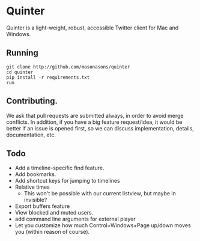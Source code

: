 # Quinter

Quinter is a light-weight, robust, accessible Twitter client for Mac and Windows.

## Running

```batch
git clone http://github.com/masonasons/quinter
cd quinter
pip install -r requirements.txt
run
```

## Contributing.

We ask that pull requests are submitted always, in order to avoid merge conflicts. In addition, if you have a big feature request/idea, it would be better if an issue is opened first, so we can discuss implementation, details, documentation, etc.

## Todo

* Add a timeline-specific find feature.
* Add bookmarks.
* Add shortcut keys for jumping to timelines
* Relative times
	* This won't be possible with our current listview, but maybe in invisible?
* Export buffers feature
* View blocked and muted users.
* add command line arguments for external player
* Let you customize how much Control+Windows+Page up/down moves you (within reason of course).
